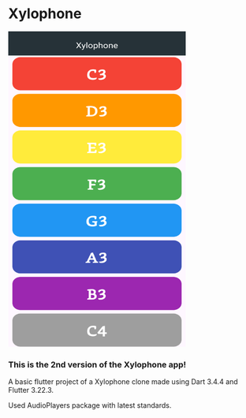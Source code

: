 # Xylophone

<img src="https://github.com/VenusWhisper/FlutterProjects2024/blob/main/Xylophone%20v2/images/Screenshot_20240731-140944.png" width="360" height="640"/>

### This is the 2nd version of the Xylophone app!

A basic flutter project of a Xylophone clone made using Dart 3.4.4 and Flutter 3.22.3.

Used AudioPlayers package with latest standards.

